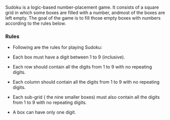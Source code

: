 Sudoku is a logic-based number-placement game. It consists of a square grid in which some boxes are filled with a number, andmost of the boxes are left empty. The goal of the game is to fill those empty boxes with numbers according to the rules below.

### Rules

* Following are the rules for playing Sudoku:

* Each box must have a digit between 1 to 9 (inclusive).

* Each row should contain all the digits from 1 to 9 with no repeating digits.

* Each column should contain all the digits from 1 to 9 with no repeating digits.

* Each sub-grid ( the nine smaller boxes) must also contain all the digits from 1 to 9 with no repeating digits.

* A box can have only one digit.
